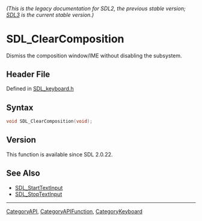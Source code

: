 ###### (This is the legacy documentation for SDL2, the previous stable version; [SDL3](https://wiki.libsdl.org/SDL3/) is the current stable version.)
# SDL_ClearComposition

Dismiss the composition window/IME without disabling the subsystem.

## Header File

Defined in [SDL_keyboard.h](https://github.com/libsdl-org/SDL/blob/SDL2/include/SDL_keyboard.h)

## Syntax

```c
void SDL_ClearComposition(void);
```

## Version

This function is available since SDL 2.0.22.

## See Also

- [SDL_StartTextInput](SDL_StartTextInput)
- [SDL_StopTextInput](SDL_StopTextInput)

----
[CategoryAPI](CategoryAPI), [CategoryAPIFunction](CategoryAPIFunction), [CategoryKeyboard](CategoryKeyboard)

